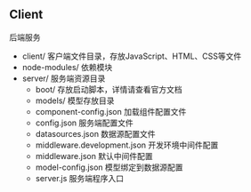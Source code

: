 ## Client

后端服务

* client/ 客户端文件目录，存放JavaScript、HTML、CSS等文件
* node-modules/ 依赖模块
* server/ 服务端资源目录
  * boot/ 存放启动脚本，详情请查看官方文档
  * models/ 模型存放目录
  * component-config.json 加载组件配置文件
  * config.json 服务端配置文件
  * datasources.json 数据源配置文件
  * middleware.development.json 开发环境中间件配置
  * middleware.json 默认中间件配置
  * model-config.json 模型绑定到数据源配置
  * server.js 服务端程序入口
